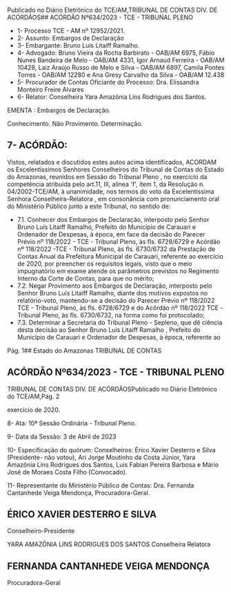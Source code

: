 Publicado  no  Diário  Eletrônico do TCE/AM,TRIBUNAL DE CONTAS DIV. DE ACÓRDÃOS## ACÓRDÃO Nº634/2023 - TCE - TRIBUNAL PLENO

- 1- Processo TCE - AM nº 12952/2021.
- 2- Assunto: Embargos de Declaração
- 3- Embargante: Bruno  Luis Litaiff Ramalho.
- 4- Advogado: Bruno Vieira da Rocha Barbirato - OAB/AM 6975, Fábio Nunes Bandeira de Melo - OAB/AM 4331, Igor Arnaud Ferreira - OAB/AM 10428, Laiz Araújo Russo de Melo e Silva  -  OAB/AM  6897,  Camila  Pontes  Torres  -  OAB/AM  12280  e  Ana  Gresy Carvalho da Silva - OAB/AM 12.438
- 5- Procurador  de  Contas  Oficiante  do  Processo: Dra.  Elissandra  Monteiro  Freire Alvares
- 6- Relator: Conselheira Yara Amazônia Lins Rodrigues dos Santos.

EMENTA : Embargos de Declaração.

Conhecimento. Não Provimento. Determinação.

## 7- ACÓRDÃO:

Vistos, relatados e discutidos estes autos acima identificados, ACORDAM os Excelentíssimos Senhores Conselheiros do Tribunal de Contas do Estado do Amazonas, reunidos  em  Sessão  do Tribunal  Pleno ,  no  exercício  da  competência  atribuída  pelo art.11,  III,  alínea  'f',  item  1,  da  Resolução  n.  04/2002-TCE/AM, à  unanimidade, nos termos do voto da Excelentíssima Senhora Conselheira-Relatora , em consonância com pronunciamento oral do Ministério Público junto a este Tribunal, no sentido de:

- 7.1. Conhecer dos  Embargos  de  Declaração,  interposto  pelo Senhor Bruno  Luís  Litaiff  Ramalho, Prefeito  do  Município  de  Carauari  e Ordenador  de  Despesas,  à  época,  em  face  da  decisão  do  Parecer Prévio  nº  118/2022  -  TCE  -  Tribunal Pleno,  às  fls.  6728/6729  e Acórdão  nº  118/2022 -TCE  -  Tribunal Pleno,  às  fls.  6730/6732  da Prestação  de  Contas  Anual  da  Prefeitura  Municipal  de  Carauari, referente ao exercício de 2020, por preencher os requisitos legais, visto que o meio impugnatório em exame atende os parâmetros previstos no Regimento Interno da Corte de Contas, para que no mérito;
- 7.2. Negar  Provimento aos  Embargos  de  Declaração, interposto  pelo Senhor Bruno Luís Litaiff  Ramalho, diante  dos  motivos  expostos  no relatório-voto, mantendo-se a decisão do Parecer Prévio nº 118/2022 TCE - Tribunal Pleno, às fls. 6728/6729 e do Acórdão nº 118/2022 TCE -Tribunal Pleno, às fls. 6730/6732, na forma como foi protocolado;
- 7.3. Determinar a  Secretaria  do  Tribunal  Pleno  -  Sepleno,  que  dê  ciência desta  decisão  ao  Senhor Bruno  Luís  Litaiff  Ramalho ,  Prefeito  do Município de Carauari e Ordenador de Despesas, à época, referente ao

Pág. 1## Estado do Amazonas TRIBUNAL DE CONTAS

## ACÓRDÃO Nº634/2023 - TCE - TRIBUNAL PLENO

TRIBUNAL DE CONTAS DIV. DE ACÓRDÃOSPublicado  no  Diário  Eletrônico do TCE/AM,Pág. 2

exercício de 2020.

8- Ata: 10ª Sessão Ordinária - Tribunal Pleno.

9- Data da Sessão: 3 de Abril de 2023

10-  Especificação do quórum: Conselheiros: Érico Xavier Desterro e Silva (Presidente- não votou), Ari Jorge Moutinho da Costa Júnior, Yara Amazônia Lins Rodrigues dos Santos, Luis Fabian Pereira Barbosa e Mário José de Moraes Costa Filho (Convocado).

11-  Representante do Ministério Público de Contas: Dra. Fernanda Cantanhede Veiga Mendonça, Procuradora-Geral.

## ÉRICO XAVIER DESTERRO E SILVA

Conselheiro-Presidente

YARA AMAZÔNIA LINS RODRIGUES DOS SANTOS Conselheira Relatora

## FERNANDA CANTANHEDE VEIGA MENDONÇA

Procuradora-Geral